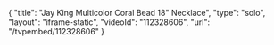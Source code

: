 {
    "title": "Jay King Multicolor Coral Bead 18\" Necklace",
    "type": "solo",
    "layout": "iframe-static",
    "videoId": "112328606",
    "url": "\/tvpembed\/112328606"
}